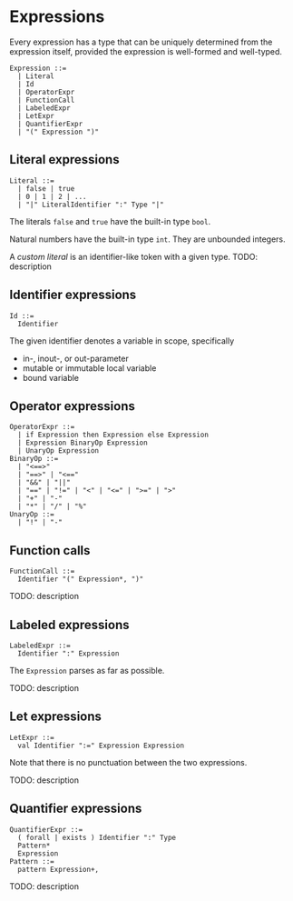# Expressions

Every expression has a type that can be uniquely determined from the expression itself,
provided the expression is well-formed and well-typed.

```
Expression ::=
  | Literal
  | Id
  | OperatorExpr
  | FunctionCall
  | LabeledExpr
  | LetExpr
  | QuantifierExpr
  | "(" Expression ")"
```

## Literal expressions

```
Literal ::=
  | false | true
  | 0 | 1 | 2 | ...
  | "|" LiteralIdentifier ":" Type "|"
```

The literals `false` and `true` have the built-in type `bool`.

Natural numbers have the built-in type `int`. They are unbounded integers.

A _custom literal_ is an identifier-like token with a given type.
TODO: description

## Identifier expressions

```
Id ::=
  Identifier
```

The given identifier denotes a variable in scope, specifically

* in-, inout-, or out-parameter
* mutable or immutable local variable
* bound variable

## Operator expressions

```
OperatorExpr ::=
  | if Expression then Expression else Expression
  | Expression BinaryOp Expression
  | UnaryOp Expression
BinaryOp ::=
  | "<==>"
  | "==>" | "<=="
  | "&&" | "||"
  | "==" | "!=" | "<" | "<=" | ">=" | ">"
  | "+" | "-"
  | "*" | "/" | "%"
UnaryOp ::=
  | "!" | "-"
```

## Function calls

```
FunctionCall ::=
  Identifier "(" Expression*, ")"
```

TODO: description

## Labeled expressions

```
LabeledExpr ::=
  Identifier ":" Expression
```

The `Expression` parses as far as possible.

TODO: description

## Let expressions

```
LetExpr ::=
  val Identifier ":=" Expression Expression
```

Note that there is no punctuation between the two expressions.

TODO: description

## Quantifier expressions

```
QuantifierExpr ::=
  ( forall | exists ) Identifier ":" Type
  Pattern*
  Expression
Pattern ::=
  pattern Expression+,
```

TODO: description
